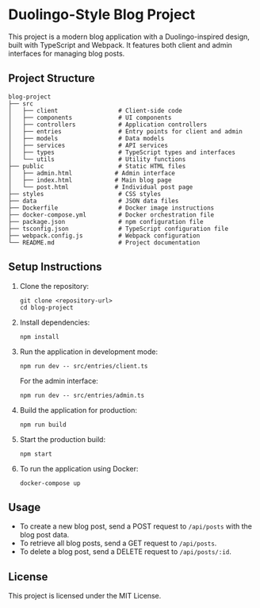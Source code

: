 # Duolingo-Style Blog Project

This project is a modern blog application with a Duolingo-inspired design, built with TypeScript and Webpack. It features both client and admin interfaces for managing blog posts.

## Project Structure

```
blog-project
├── src
│   ├── client                 # Client-side code
│   ├── components             # UI components
│   ├── controllers            # Application controllers
│   ├── entries                # Entry points for client and admin
│   ├── models                 # Data models
│   ├── services               # API services
│   ├── types                  # TypeScript types and interfaces
│   └── utils                  # Utility functions
├── public                     # Static HTML files
│   ├── admin.html            # Admin interface
│   ├── index.html            # Main blog page
│   └── post.html             # Individual post page
├── styles                     # CSS styles
├── data                       # JSON data files
├── Dockerfile                 # Docker image instructions
├── docker-compose.yml         # Docker orchestration file
├── package.json               # npm configuration file
├── tsconfig.json              # TypeScript configuration file
├── webpack.config.js          # Webpack configuration
└── README.md                  # Project documentation
```

## Setup Instructions

1. Clone the repository:
   ```
   git clone <repository-url>
   cd blog-project
   ```

2. Install dependencies:
   ```
   npm install
   ```

3. Run the application in development mode:
   ```
   npm run dev -- src/entries/client.ts
   ```
   
   For the admin interface:
   ```
   npm run dev -- src/entries/admin.ts
   ```

4. Build the application for production:
   ```
   npm run build
   ```
   
5. Start the production build:
   ```
   npm start
   ```

6. To run the application using Docker:
   ```
   docker-compose up
   ```

## Usage

- To create a new blog post, send a POST request to `/api/posts` with the blog post data.
- To retrieve all blog posts, send a GET request to `/api/posts`.
- To delete a blog post, send a DELETE request to `/api/posts/:id`.

## License

This project is licensed under the MIT License.